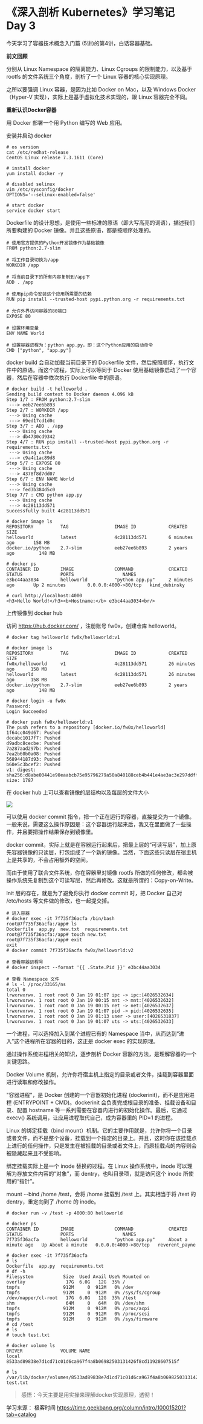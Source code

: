 # 《深入剖析 Kubernetes》学习笔记 Day 3

今天学习了容器技术概念入门篇 (5讲)的第4讲，白话容器基础。

**前文回顾**

分别从 Linux Namespace 的隔离能力、Linux Cgroups 的限制能力，以及基于 rootfs 的文件系统三个角度，剖析了一个 Linux 容器的核心实现原理。

之所以要强调 Linux 容器，是因为比如 Docker on Mac，以及 Windows Docker（Hyper-V 实现），实际上是基于虚拟化技术实现的，跟 Linux 容器完全不同。

**重新认识Docker容器**

用 Docker 部署一个用 Python 编写的 Web 应用。

安装并启动 docker

```
# os version
cat /etc/redhat-release
CentOS Linux release 7.3.1611 (Core)

# install docker
yum install docker -y

# disabled selinux
vim /etc/sysconfig/docker
OPTIONS='--selinux-enabled=false'

# start docker
service docker start
```

Dockerfile 的设计思想，是使用一些标准的原语（即大写高亮的词语），描述我们所要构建的 Docker 镜像。并且这些原语，都是按顺序处理的。


```
# 使用官方提供的Python开发镜像作为基础镜像
FROM python:2.7-slim

# 将工作目录切换为/app
WORKDIR /app

# 将当前目录下的所有内容复制到/app下
ADD . /app

# 使用pip命令安装这个应用所需要的依赖
RUN pip install --trusted-host pypi.python.org -r requirements.txt

# 允许外界访问容器的80端口
EXPOSE 80

# 设置环境变量
ENV NAME World

# 设置容器进程为：python app.py，即：这个Python应用的启动命令
CMD ["python", "app.py"]
```

docker build 会自动加载当前目录下的 Dockerfile 文件，然后按照顺序，执行文件中的原语。而这个过程，实际上可以等同于 Docker 使用基础镜像启动了一个容器，然后在容器中依次执行 Dockerfile 中的原语。


```
# docker build -t helloworld .
Sending build context to Docker daemon 4.096 kB
Step 1/7 : FROM python:2.7-slim
 ---> eeb27ee6b893
Step 2/7 : WORKDIR /app
 ---> Using cache
 ---> 69ed17cd1d0c
Step 3/7 : ADD . /app
 ---> Using cache
 ---> db4730cd9342
Step 4/7 : RUN pip install --trusted-host pypi.python.org -r requirements.txt
 ---> Using cache
 ---> c9a4c1ac89d8
Step 5/7 : EXPOSE 80
 ---> Using cache
 ---> 4378f8d7dd07
Step 6/7 : ENV NAME World
 ---> Using cache
 ---> fed3b384d5c0
Step 7/7 : CMD python app.py
 ---> Using cache
 ---> 4c28113dd571
Successfully built 4c28113dd571
```

```
# docker image ls
REPOSITORY          TAG                 IMAGE ID            CREATED             SIZE
helloworld          latest              4c28113dd571        6 minutes ago       158 MB
docker.io/python    2.7-slim            eeb27ee6b893        2 years ago         148 MB
```

```
# docker ps
CONTAINER ID        IMAGE               COMMAND             CREATED             STATUS              PORTS                  NAMES
e3bc44aa3034        helloworld          "python app.py"     2 minutes ago       Up 2 minutes        0.0.0.0:4000->80/tcp   kind_dubinsky
```


```
# curl http://localhost:4000
<h3>Hello World!</h3><b>Hostname:</b> e3bc44aa3034<br/>
```

上传镜像到 docker hub

访问 https://hub.docker.com/ ，注册账号 fw0x，创建仓库 helloworld。

```
# docker tag helloworld fw0x/helloworld:v1

# docker image ls
REPOSITORY          TAG                 IMAGE ID            CREATED             SIZE
fw0x/helloworld     v1                  4c28113dd571        26 minutes ago      158 MB
helloworld          latest              4c28113dd571        26 minutes ago      158 MB
docker.io/python    2.7-slim            eeb27ee6b893        2 years ago         148 MB

# docker login -u fw0x
Password:
Login Succeeded

# docker push fw0x/helloworld:v1
The push refers to a repository [docker.io/fw0x/helloworld]
1f64cc049d67: Pushed
decabc1017f7: Pushed
d9adbc8cecbe: Pushed
7a287aad297b: Pushed
7ea2b60b0a08: Pushed
568944187d93: Pushed
b60e5c3bcef2: Pushed
v1: digest: sha256:d8abe00441e90eaabcb75e95796279a50a840188ceb4b441e4ae3ac3e297ddff size: 1787
```

在 docker hub 上可以查看镜像的层结构以及每层的文件大小

![](media/16740614405114.jpg)

可以使用 docker commit 指令，把一个正在运行的容器，直接提交为一个镜像。一般来说，需要这么操作原因是：这个容器运行起来后，我又在里面做了一些操作，并且要把操作结果保存到镜像里。

docker commit，实际上就是在容器运行起来后，把最上层的“可读写层”，加上原先容器镜像的只读层，打包组成了一个新的镜像。当然，下面这些只读层在宿主机上是共享的，不会占用额外的空间。

而由于使用了联合文件系统，你在容器里对镜像 rootfs 所做的任何修改，都会被操作系统先复制到这个可读写层，然后再修改。这就是所谓的：Copy-on-Write。

Init 层的存在，就是为了避免你执行 docker commit 时，把 Docker 自己对 /etc/hosts 等文件做的修改，也一起提交掉。

```
# 进入容器
# docker exec -it 7f735f36acfa /bin/bash
root@7f735f36acfa:/app# ls
Dockerfile  app.py  new.txt  requirements.txt
root@7f735f36acfa:/app# touch new.txt
root@7f735f36acfa:/app# exit
exit
# docker commit 7f735f36acfa fw0x/helloworld:v2

# 查看容器进程号
# docker inspect --format '{{ .State.Pid }}' e3bc44aa3034

# 查看 Namespace 文件
# ls -l /proc/33165/ns
total 0
lrwxrwxrwx. 1 root root 0 Jan 19 01:07 ipc -> ipc:[4026532634]
lrwxrwxrwx. 1 root root 0 Jan 19 00:15 mnt -> mnt:[4026532632]
lrwxrwxrwx. 1 root root 0 Jan 19 00:15 net -> net:[4026532637]
lrwxrwxrwx. 1 root root 0 Jan 19 01:07 pid -> pid:[4026532635]
lrwxrwxrwx. 1 root root 0 Jan 19 01:13 user -> user:[4026531837]
lrwxrwxrwx. 1 root root 0 Jan 19 01:07 uts -> uts:[4026532633]
```

一个进程，可以选择加入到某个进程已有的 Namespace 当中，从而达到“进入”这个进程所在容器的目的，这正是 docker exec 的实现原理。

通过操作系统进程相关的知识，逐步剖析 Docker 容器的方法，是理解容器的一个关键思路。

Docker Volume 机制，允许你将宿主机上指定的目录或者文件，挂载到容器里面进行读取和修改操作。

"容器进程"，是 Docker 创建的一个容器初始化进程 (dockerinit)，而不是应用进程 (ENTRYPOINT + CMD)。dockerinit 会负责完成根目录的准备、挂载设备和目录、配置 hostname 等一系列需要在容器内进行的初始化操作。最后，它通过 execv() 系统调用，让应用进程取代自己，成为容器里的 PID=1 的进程。

Linux 的绑定挂载（bind mount）机制。它的主要作用就是，允许你将一个目录或者文件，而不是整个设备，挂载到一个指定的目录上。并且，这时你在该挂载点上进行的任何操作，只是发生在被挂载的目录或者文件上，而原挂载点的内容则会被隐藏起来且不受影响。

绑定挂载实际上是一个 inode 替换的过程。在 Linux 操作系统中，inode 可以理解为存放文件内容的“对象”，而 dentry，也叫目录项，就是访问这个 inode 所使用的“指针”。

mount --bind /home /test，会将 /home 挂载到 /test 上。其实相当于将 /test 的 dentry，重定向到了 /home 的 inode。


```
# docker run -v /test -p 4000:80 helloworld

# docker ps
CONTAINER ID        IMAGE               COMMAND             CREATED              STATUS              PORTS                  NAMES
7f735f36acfa        helloworld          "python app.py"     About a minute ago   Up About a minute   0.0.0.0:4000->80/tcp   reverent_payne

# docker exec -it 7f735f36acfa
# ls
Dockerfile  app.py  requirements.txt
# df -h
Filesystem           Size  Used Avail Use% Mounted on
overlay               17G  6.0G   12G  35% /
tmpfs                912M     0  912M   0% /dev
tmpfs                912M     0  912M   0% /sys/fs/cgroup
/dev/mapper/cl-root   17G  6.0G   12G  35% /test
shm                   64M     0   64M   0% /dev/shm
tmpfs                912M     0  912M   0% /proc/acpi
tmpfs                912M     0  912M   0% /proc/scsi
tmpfs                912M     0  912M   0% /sys/firmware
# cd /test
# ls
# touch test.txt

# docker volume ls
DRIVER              VOLUME NAME
local               8533ad89838e7d1cd71c01d6ca967f4a8b06982503131426f8cd11928607515f

# ls /var/lib/docker/volumes/8533ad89838e7d1cd71c01d6ca967f4a8b06982503131426f8cd11928607515f/_data/
test.txt
```

> 感悟：今天主要是用实操来理解docker实现原理，透彻！

学习来源： 极客时间 https://time.geekbang.org/column/intro/100015201?tab=catalog


